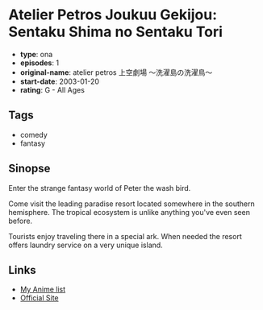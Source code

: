 # Atelier Petros Joukuu Gekijou: Sentaku Shima no Sentaku Tori

-   **type**: ona
-   **episodes**: 1
-   **original-name**: atelier petros 上空劇場 ～洗濯島の洗濯鳥～
-   **start-date**: 2003-01-20
-   **rating**: G - All Ages

## Tags

-   comedy
-   fantasy

## Sinopse

Enter the strange fantasy world of Peter the wash bird.

Come visit the leading paradise resort located somewhere in the southern hemisphere. The tropical ecosystem is unlike anything you've even seen before.

Tourists enjoy traveling there in a special ark.
When needed the resort offers laundry service on a very unique island.

## Links

-   [My Anime list](https://myanimelist.net/anime/7617/Atelier_Petros_Joukuu_Gekijou__Sentaku_Shima_no_Sentaku_Tori)
-   [Official Site](http://www.otomeru.com/cube9/)
